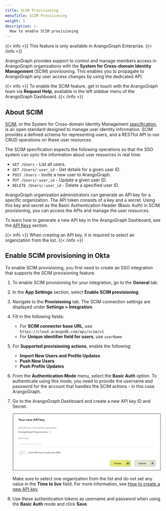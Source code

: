 ```yaml
---
title: SCIM Provisioning
menuTitle: SCIM Provisioning
weight: 5
description: >-
  How to enable SCIM provisioning
---
```

{{< info >}}
This feature is only available in ArangoGraph Enterprise.
{{< /info >}}

ArangoGraph provides support to control and manage members access in
ArangoGraph organizations with the
**System for Cross-domain Identity Management** (SCIM) provisioning. 
This enables you to propagate to ArangoGraph any user access changes by using
the dedicated API.

{{< info >}}
To enable the SCIM feature, get in touch with the ArangoGraph team via
**Request Help**, available in the left sidebar menu of the ArangoGraph Dashboard.
{{< /info >}}

## About SCIM

[SCIM](https://www.rfc-editor.org/rfc/rfc7644), or the System
for Cross-domain Identity Management [specification](http://www.simplecloud.info/),
is an open standard designed to manage user identity information.
SCIM provides a defined schema for representing users, and a RESTful
API to run CRUD operations on these user resources.

The SCIM specification expects the following operations so that the SSO system
can sync the information about user resources in real time:

- `GET /Users` - List all users.
- `GET /Users/:user_id` - Get details for a given user ID.
- `POST /Users` - Invite a new user to ArangoGraph.
- `PUT /Users/:user_id` - Update a given user ID.
- `DELETE /Users/:user_id` - Delete a specified user ID.

ArangoGraph organization administrators can generate an API key for a specific organization.
The API token consists of a key and a secret. Using this key and secret as the
Basic Authentication Header (Basic Auth) in SCIM provisioning, you can access the APIs and
manage the user resources.

To learn how to generate a new API key in the ArangoGraph Dashboard, see the
[API Keys](../../my-account.md#api-keys) section.

{{< info >}}
When creating an API key, it is required to select an organization from the
list.
{{< /info >}}

## Enable SCIM provisioning in Okta

To enable SCIM provisioning, you first need to create an SSO integration that
supports the SCIM provisioning feature.

1. To enable SCIM provisioning for your integration, go to the **General** tab.
2. In the **App Settings** section, select **Enable SCIM provisioning**.
3. Navigate to the **Provisioning** tab. The SCIM connection settings are
   displayed under **Settings > Integration**.
4. Fill in the following fields:
   - For **SCIM connector base URL**, use `https://cloud.arangodb.com/api/scim/v1`
   - For **Unique identifier field for users**, use `userName`
5. For **Supported provisioning actions**, enable the following:
   - **Import New Users and Profile Updates**
   - **Push New Users**
   - **Push Profile Updates** 
6. From the **Authentication Mode** menu, select the **Basic Auth** option.
   To authenticate using this mode, you need to provide the username and password
   for the account that handles the SCIM actions - in this case ArangoGraph.
7. Go to the ArangoGraph Dashboard and create a new API key ID and Secret.

   ![ArangoGraph Create new API key](../../../../images/arangograph-okta-api-key.png)

   Make sure to select one organization from the list and do not set any
   value in the **Time to live** field. For more information,
   see [How to create a new API key](../../my-account.md#how-to-create-a-new-api-key).
8. Use these authentication tokens as username and password when using the
   **Basic Auth** mode and click **Save**.
